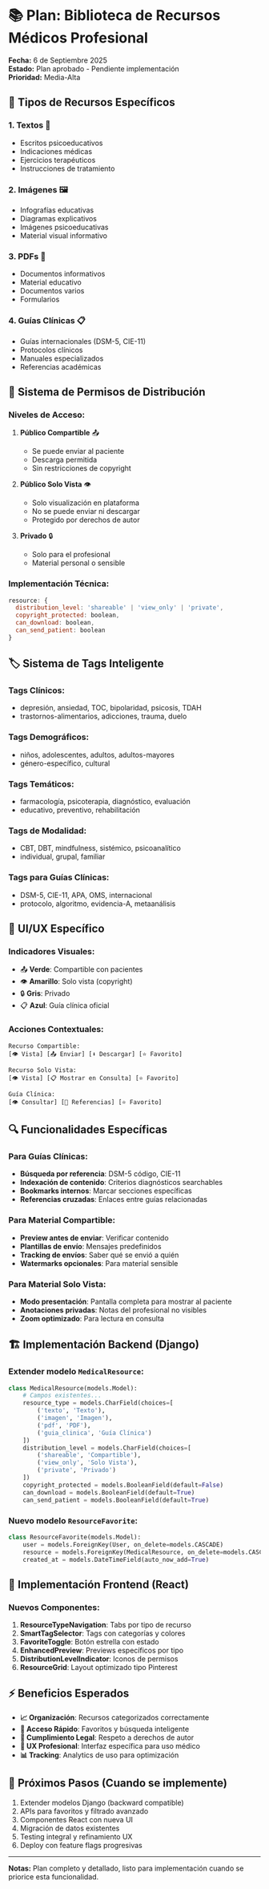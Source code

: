 # 📚 **Plan: Biblioteca de Recursos Médicos Profesional**

**Fecha:** 6 de Septiembre 2025  
**Estado:** Plan aprobado - Pendiente implementación  
**Prioridad:** Media-Alta  

## 🎯 **Tipos de Recursos Específicos**

### **1. Textos** 📝
- Escritos psicoeducativos
- Indicaciones médicas  
- Ejercicios terapéuticos
- Instrucciones de tratamiento

### **2. Imágenes** 🖼️
- Infografías educativas
- Diagramas explicativos
- Imágenes psicoeducativas
- Material visual informativo

### **3. PDFs** 📄
- Documentos informativos
- Material educativo
- Documentos varios
- Formularios

### **4. Guías Clínicas** 📋
- Guías internacionales (DSM-5, CIE-11)
- Protocolos clínicos
- Manuales especializados
- Referencias académicas

## 🔐 **Sistema de Permisos de Distribución**

### **Niveles de Acceso:**
1. **Público Compartible** 📤
   - Se puede enviar al paciente
   - Descarga permitida
   - Sin restricciones de copyright

2. **Público Solo Vista** 👁️
   - Solo visualización en plataforma
   - No se puede enviar ni descargar
   - Protegido por derechos de autor

3. **Privado** 🔒
   - Solo para el profesional
   - Material personal o sensible

### **Implementación Técnica:**
```javascript
resource: {
  distribution_level: 'shareable' | 'view_only' | 'private',
  copyright_protected: boolean,
  can_download: boolean,
  can_send_patient: boolean
}
```

## 🏷️ **Sistema de Tags Inteligente**

### **Tags Clínicos:**
- depresión, ansiedad, TOC, bipolaridad, psicosis, TDAH
- trastornos-alimentarios, adicciones, trauma, duelo

### **Tags Demográficos:**
- niños, adolescentes, adultos, adultos-mayores
- género-específico, cultural

### **Tags Temáticos:**
- farmacología, psicoterapia, diagnóstico, evaluación
- educativo, preventivo, rehabilitación

### **Tags de Modalidad:**
- CBT, DBT, mindfulness, sistémico, psicoanalítico
- individual, grupal, familiar

### **Tags para Guías Clínicas:**
- DSM-5, CIE-11, APA, OMS, internacional
- protocolo, algoritmo, evidencia-A, metaanálisis

## 🎨 **UI/UX Específico**

### **Indicadores Visuales:**
- 📤 **Verde**: Compartible con pacientes
- 👁️ **Amarillo**: Solo vista (copyright)
- 🔒 **Gris**: Privado
- 📋 **Azul**: Guía clínica oficial

### **Acciones Contextuales:**
```
Recurso Compartible:
[👁️ Vista] [📤 Enviar] [⬇️ Descargar] [⭐ Favorito]

Recurso Solo Vista:
[👁️ Vista] [📋 Mostrar en Consulta] [⭐ Favorito]

Guía Clínica:
[👁️ Consultar] [📖 Referencias] [⭐ Favorito]
```

## 🔍 **Funcionalidades Específicas**

### **Para Guías Clínicas:**
- **Búsqueda por referencia**: DSM-5 código, CIE-11
- **Indexación de contenido**: Criterios diagnósticos searchables
- **Bookmarks internos**: Marcar secciones específicas
- **Referencias cruzadas**: Enlaces entre guías relacionadas

### **Para Material Compartible:**
- **Preview antes de enviar**: Verificar contenido
- **Plantillas de envío**: Mensajes predefinidos
- **Tracking de envíos**: Saber qué se envió a quién
- **Watermarks opcionales**: Para material sensible

### **Para Material Solo Vista:**
- **Modo presentación**: Pantalla completa para mostrar al paciente
- **Anotaciones privadas**: Notas del profesional no visibles
- **Zoom optimizado**: Para lectura en consulta

## 🏗️ **Implementación Backend (Django)**

### **Extender modelo `MedicalResource`:**
```python
class MedicalResource(models.Model):
    # Campos existentes...
    resource_type = models.CharField(choices=[
        ('texto', 'Texto'),
        ('imagen', 'Imagen'), 
        ('pdf', 'PDF'),
        ('guia_clinica', 'Guía Clínica')
    ])
    distribution_level = models.CharField(choices=[
        ('shareable', 'Compartible'),
        ('view_only', 'Solo Vista'),
        ('private', 'Privado')
    ])
    copyright_protected = models.BooleanField(default=False)
    can_download = models.BooleanField(default=True)
    can_send_patient = models.BooleanField(default=True)
```

### **Nuevo modelo `ResourceFavorite`:**
```python
class ResourceFavorite(models.Model):
    user = models.ForeignKey(User, on_delete=models.CASCADE)
    resource = models.ForeignKey(MedicalResource, on_delete=models.CASCADE) 
    created_at = models.DateTimeField(auto_now_add=True)
```

## 🎨 **Implementación Frontend (React)**

### **Nuevos Componentes:**
1. **ResourceTypeNavigation**: Tabs por tipo de recurso
2. **SmartTagSelector**: Tags con categorías y colores
3. **FavoriteToggle**: Botón estrella con estado
4. **EnhancedPreview**: Previews específicos por tipo
5. **DistributionLevelIndicator**: Iconos de permisos
6. **ResourceGrid**: Layout optimizado tipo Pinterest

## ⚡ **Beneficios Esperados**
- **📈 Organización**: Recursos categorizados correctamente
- **🎯 Acceso Rápido**: Favoritos y búsqueda inteligente
- **🔐 Cumplimiento Legal**: Respeto a derechos de autor
- **💫 UX Profesional**: Interfaz específica para uso médico
- **📊 Tracking**: Analytics de uso para optimización

## 🔄 **Próximos Pasos (Cuando se implemente)**
1. Extender modelos Django (backward compatible)
2. APIs para favoritos y filtrado avanzado  
3. Componentes React con nueva UI
4. Migración de datos existentes
5. Testing integral y refinamiento UX
6. Deploy con feature flags progresivas

---

**Notas:** Plan completo y detallado, listo para implementación cuando se priorice esta funcionalidad.